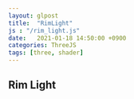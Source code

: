 ```yaml
---
layout: glpost
title:  "RimLight"
js : "/rim_light.js"
date:   2021-01-18 14:50:00 +0900
categories: ThreeJS
tags: [three, shader]
---
```


## Rim Light